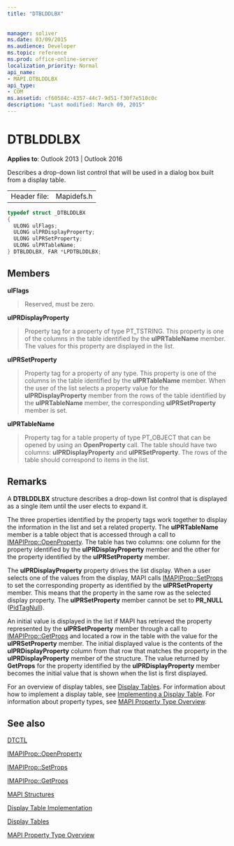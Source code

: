 ```yaml
---
title: "DTBLDDLBX"
 
 
manager: soliver
ms.date: 03/09/2015
ms.audience: Developer
ms.topic: reference
ms.prod: office-online-server
localization_priority: Normal
api_name:
- MAPI.DTBLDDLBX
api_type:
- COM
ms.assetid: cf60584c-4357-44c7-9d51-f30f7e510c0c
description: "Last modified: March 09, 2015"
---
```


# DTBLDDLBX

  
  
**Applies to**: Outlook 2013 | Outlook 2016 
  
Describes a drop-down list control that will be used in a dialog box built from a display table.
  
|||
|:-----|:-----|
|Header file:  <br/> |Mapidefs.h  <br/> |
   
```cpp
typedef struct _DTBLDDLBX
{
  ULONG ulFlags;
  ULONG ulPRDisplayProperty;
  ULONG ulPRSetProperty;
  ULONG ulPRTableName;
} DTBLDDLBX, FAR *LPDTBLDDLBX;

```

## Members

 **ulFlags**
  
> Reserved, must be zero. 
    
 **ulPRDisplayProperty**
  
> Property tag for a property of type PT_TSTRING. This property is one of the columns in the table identified by the **ulPRTableName** member. The values for this property are displayed in the list. 
    
 **ulPRSetProperty**
  
> Property tag for a property of any type. This property is one of the columns in the table identified by the **ulPRTableName** member. When the user of the list selects a property value for the **ulPRDisplayProperty** member from the rows of the table identified by the **ulPRTableName** member, the corresponding **ulPRSetProperty** member is set. 
    
 **ulPRTableName**
  
> Property tag for a table property of type PT_OBJECT that can be opened by using an **OpenProperty** call. The table should have two columns: **ulPRDisplayProperty** and **ulPRSetProperty**. The rows of the table should correspond to items in the list.
    
## Remarks

A **DTBLDDLBX** structure describes a drop-down list control that is displayed as a single item until the user elects to expand it. 
  
The three properties identified by the property tags work together to display the information in the list and set a related property. The **ulPRTableName** member is a table object that is accessed through a call to [IMAPIProp::OpenProperty](imapiprop-openproperty.md). The table has two columns: one column for the property identified by the **ulPRDisplayProperty** member and the other for the property identified by the **ulPRSetProperty** member. 
  
The **ulPRDisplayProperty** property drives the list display. When a user selects one of the values from the display, MAPI calls [IMAPIProp::SetProps](imapiprop-setprops.md) to set the corresponding property as identified by the **ulPRSetProperty** member. This means that the property in the same row as the selected display property. The **ulPRSetProperty** member cannot be set to **PR_NULL** ([PidTagNull](pidtagnull-canonical-property.md)).
  
An initial value is displayed in the list if MAPI has retrieved the property represented by the **ulPRSetProperty** member through a call to [IMAPIProp::GetProps](imapiprop-getprops.md) and located a row in the table with the value for the **ulPRSetProperty** member. The initial displayed value is the contents of the **ulPRDisplayProperty** column from that row that matches the property in the **ulPRDisplayProperty** member of the structure. The value returned by **GetProps** for the property identified by the **ulPRDisplayProperty** member becomes the initial value that is shown when the list is first displayed. 
  
For an overview of display tables, see [Display Tables](display-tables.md). For information about how to implement a display table, see [Implementing a Display Table](display-table-implementation.md). For information about property types, see [MAPI Property Type Overview](mapi-property-type-overview.md).
  
## See also



[DTCTL](dtctl.md)
  
[IMAPIProp::OpenProperty](imapiprop-openproperty.md)
  
[IMAPIProp::SetProps](imapiprop-setprops.md)
  
[IMAPIProp::GetProps](imapiprop-getprops.md)


[MAPI Structures](mapi-structures.md)
  
[Display Table Implementation](display-table-implementation.md)
  
[Display Tables](display-tables.md)
  
[MAPI Property Type Overview](mapi-property-type-overview.md)


